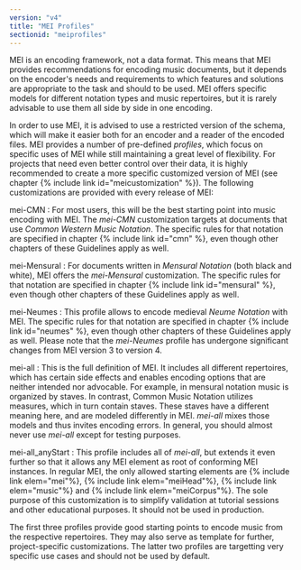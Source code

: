 ```yaml
---
version: "v4"
title: "MEI Profiles"
sectionid: "meiprofiles"
---
```


MEI is an encoding framework, not a data format. This means that MEI provides recommendations for encoding music documents, but it depends on the encoder's needs and requirements to which features and solutions are appropriate to the task and should to be used. MEI offers specific models for different notation types and music repertoires, but it is rarely advisable to use them all side by side in one encoding.

In order to use MEI, it is advised to use a restricted version of the schema, which will make it easier both for an encoder and a reader of the encoded files. MEI provides a number of pre-defined _profiles_, which focus on specific uses of MEI while still maintaining a great level of flexibility. For projects that need even better control over their data, it is highly recommended to create a more specific customized version of MEI (see chapter {% include link id="meicustomization" %}). The following customizations are provided with every release of MEI:

mei-CMN
: For most users, this will be the best starting point into music encoding with MEI. The _mei-CMN_ customization targets at documents that use _Common Western Music Notation_. The specific rules for that notation are specified in chapter {% include link id="cmn" %}, even though other chapters of these Guidelines apply as well.

mei-Mensural
: For documents written in _Mensural Notation_ (both black and white), MEI offers the _mei-Mensural_ customization. The specific rules for that notation are specified in chapter {% include link id="mensural" %}, even though other chapters of these Guidelines apply as well.

mei-Neumes
: This profile allows to encode medieval _Neume Notation_ with MEI. The specific rules for that notation are specified in chapter {% include link id="neumes" %}, even though other chapters of these Guidelines apply as well. Please note that the _mei-Neumes_ profile has undergone significant changes from MEI version 3 to version 4.

mei-all
: This is the full definition of MEI. It includes all different repertoires, which has certain side effects and enables encoding options that are neither intended nor advocable. For example, in mensural notation music is organized by staves. In contrast, Common Music Notation utilizes measures, which in turn contain staves. These staves have a different meaning here, and are modeled differently in MEI. _mei-all_ mixes those models and thus invites encoding errors. In general, you should almost never use _mei-all_ except for testing purposes.

mei-all_anyStart
: This profile includes all of _mei-all_, but extends it even further so that it allows any MEI element as root of conforming MEI instances. In regular MEI, the only allowed starting elements are {% include link elem="mei"%}, {% include link elem="meiHead"%}, {% include link elem="music"%} and {% include link elem="meiCorpus"%}. The sole purpose of this customization is to simplify validation at tutorial sessions and other educational purposes. It should not be used in production.


The first three profiles provide good starting points to encode music from the respective repertoires. They may also serve as template for further, project-specific customizations. The latter two profiles are targetting very specific use cases and should not be used by default.
